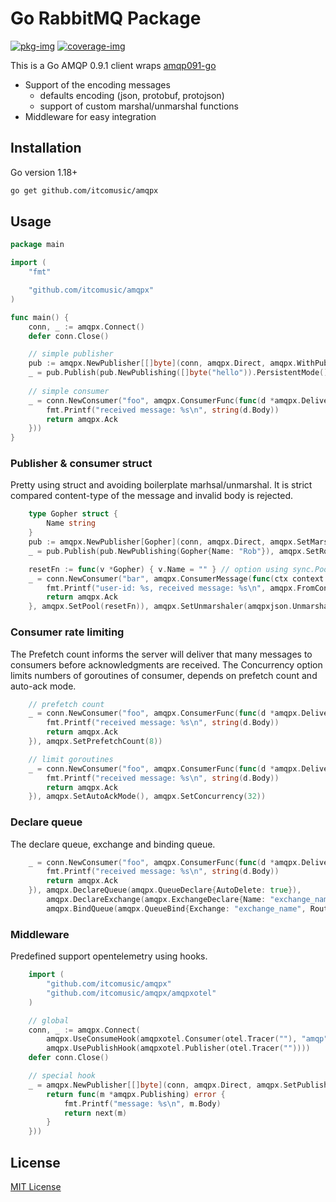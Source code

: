 # Go RabbitMQ Package

[![pkg-img]][pkg-url]
[![coverage-img]][coverage-url]

This is a Go AMQP 0.9.1 client wraps [amqp091-go](https://github.com/rabbitmq/amqp091-go)
* Support of the encoding messages
    * defaults encoding (json, protobuf, protojson)
    * support of custom marshal/unmarshal functions
* Middleware for easy integration

## Installation
Go version 1.18+
```bash
go get github.com/itcomusic/amqpx
```

## Usage
```go
package main

import (
	"fmt"

	"github.com/itcomusic/amqpx"
)

func main() {
    conn, _ := amqpx.Connect()
    defer conn.Close()

    // simple publisher
    pub := amqpx.NewPublisher[[]byte](conn, amqpx.Direct, amqpx.WithPublishOptions(amqpx.SetRoutingKey("routing_key")))
    _ = pub.Publish(pub.NewPublishing([]byte("hello")).PersistentMode())
	
    // simple consumer 
    _ = conn.NewConsumer("foo", amqpx.ConsumerFunc(func(d *amqpx.Delivery) amqpx.Action {
        fmt.Printf("received message: %s\n", string(d.Body))
        return amqpx.Ack
    }))
}
```

### Publisher & consumer struct
Pretty using struct and avoiding boilerplate marhsal/unmarshal. It is strict compared content-type of the message and invalid body is rejected.
```go
    type Gopher struct {
        Name string
    }
    pub := amqpx.NewPublisher[Gopher](conn, amqpx.Direct, amqpx.SetMarshaler(amqpxjson.Marshaler))
    _ = pub.Publish(pub.NewPublishing(Gopher{Name: "Rob"}), amqpx.SetRoutingKey("routing_key"))

    resetFn := func(v *Gopher) { v.Name = "" } // option using sync.Pool
    _ = conn.NewConsumer("bar", amqpx.ConsumerMessage(func(ctx context.Context, m *Gopher) amqpx.Action {
        fmt.Printf("user-id: %s, received message: %s\n", amqpx.FromContext(ctx).UserId, m.Name)
        return amqpx.Ack
    }, amqpx.SetPool(resetFn)), amqpx.SetUnmarshaler(amqpxjson.Unmarshaler), amqpx.SetAutoAckMode())
```

### Consumer rate limiting
The Prefetch count informs the server will deliver that many messages to consumers before acknowledgments are received. 
The Concurrency option limits numbers of goroutines of consumer, depends on prefetch count and auto-ack mode.
```go
    // prefetch count
    _ = conn.NewConsumer("foo", amqpx.ConsumerFunc(func(d *amqpx.Delivery) amqpx.Action {
        fmt.Printf("received message: %s\n", string(d.Body))
        return amqpx.Ack
    }), amqpx.SetPrefetchCount(8))

    // limit goroutines
	_ = conn.NewConsumer("foo", amqpx.ConsumerFunc(func(d *amqpx.Delivery) amqpx.Action {
        fmt.Printf("received message: %s\n", string(d.Body))
        return amqpx.Ack
    }), amqpx.SetAutoAckMode(), amqpx.SetConcurrency(32))
```

### Declare queue
The declare queue, exchange and binding queue.
```go
    _ = conn.NewConsumer("foo", amqpx.ConsumerFunc(func(d *amqpx.Delivery) amqpx.Action {
        fmt.Printf("received message: %s\n", string(d.Body))
        return amqpx.Ack
    }), amqpx.DeclareQueue(amqpx.QueueDeclare{AutoDelete: true}),
        amqpx.DeclareExchange(amqpx.ExchangeDeclare{Name: "exchange_name", Type: amqpx.Direct}),
        amqpx.BindQueue(amqpx.QueueBind{Exchange: "exchange_name", RoutingKey: []string{"routing_key"}}))
```

### Middleware
Predefined support opentelemetry using hooks.
```go
    import (
        "github.com/itcomusic/amqpx"
        "github.com/itcomusic/amqpx/amqpxotel"
    )

    // global
    conn, _ := amqpx.Connect(
        amqpx.UseConsumeHook(amqpxotel.Consumer(otel.Tracer(""), "amqp")),
        amqpx.UsePublishHook(amqpxotel.Publisher(otel.Tracer(""))))
    defer conn.Close()

    // special hook
    _ = amqpx.NewPublisher[[]byte](conn, amqpx.Direct, amqpx.SetPublishHook(func(next amqpx.PublisherFunc) amqpx.PublisherFunc {
        return func(m *amqpx.Publishing) error {
            fmt.Printf("message: %s\n", m.Body)
            return next(m)
        }
    }))
```
## License
[MIT License](LICENSE)

[pkg-img]: https://pkg.go.dev/badge/github.com/itcomusic/amqpx.svg
[pkg-url]: https://pkg.go.dev/github.com/itcomusic/amqpx
[coverage-img]: https://codecov.io/gh/itcomusic/amqpx/branch/main/graph/badge.svg
[coverage-url]: https://codecov.io/gh/itcomusic/amqpx